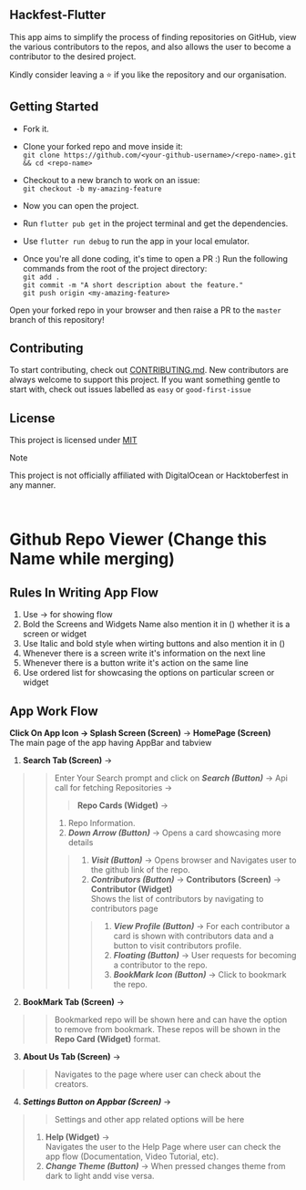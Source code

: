 ## Hackfest-Flutter
This app aims to simplify the process of finding repositories on GitHub, view the various contributors to the repos, and also allows the user to become a contributor to the desired project.


Kindly consider leaving a :star: if you like the repository and our organisation.


## Getting Started
* Fork it.
* Clone your forked repo and move inside it:\
  `git clone https://github.com/<your-github-username>/<repo-name>.git && cd <repo-name>`

* Checkout to a new branch to work on an issue:\
  `git checkout -b my-amazing-feature`

* Now you can open the project.
* Run `flutter pub get` in the project terminal and get the dependencies.
* Use `flutter run debug` to run the app in your local emulator.
* Once you're all done coding, it's time to open a PR :)
  Run the following commands from the root of the project directory:
  \
  `git add .`\
  `git commit -m "A short description about the feature."`\
  `git push origin <my-amazing-feature>`

Open your forked repo in your browser and then raise a PR to the `master` branch of this repository!


## Contributing

To start contributing, check out [CONTRIBUTING.md](https://github.com/IEEE-VIT/hacktoberfest-flutter/blob/master/CONTRIBUTING.md). New contributors are always welcome to support this project. If you want something gentle to start with, check out issues labelled as `easy` or `good-first-issue`

## License

This project is licensed under [MIT](https://github.com/IEEE-VIT/hacktoberfest-flutter/blob/master/LICENSE)


> [!NOTE]  
> This project is not officially affiliated with DigitalOcean or Hacktoberfest in any manner.
>
<br>

# Github Repo Viewer (Change this Name while merging)

## Rules In Writing App Flow
1. Use -> for showing flow
2. Bold the Screens and Widgets Name also mention it in () whether it is a screen or widget
3. Use Italic and bold style when wirting buttons and also mention it in ()
4. Whenever there is a screen write it's information on the next line
5. Whenever there is a button write it's action on the same line
6. Use ordered list for showcasing the options on particular screen or widget

## App Work Flow

**Click On App Icon -> Splash Screen (Screen)** -> **HomePage (Screen)**   
The main page of the app having AppBar and tabview
1. **Search Tab (Screen)** ->
>>Enter Your Search prompt and click on ***Search (Button)*** -> Api call for fetching Repositories ->
>>> **Repo Cards (Widget)** ->
>>1. Repo Information.
>>2. ***Down Arrow (Button)*** -> Opens a card showcasing more details
>>>1. ***Visit (Button)*** -> Opens browser and Navigates user to the github link of the repo.
>>>2. ***Contributors (Button)*** -> **Contributors (Screen)** -> **Contributor (Widget)**  
      Shows the list of contributors by navigating to contributors page
>>>>1. ***View Profile (Button)*** -> For each contributor a card is shown with contributors data and a button to visit contributors profile.
>>>>2. ***Floating (Button)*** -> User requests for becoming a contributor to the repo.
>>>>3. ***BookMark Icon (Button)*** -> Click to bookmark the repo.
2. **BookMark Tab (Screen)** ->
>>Bookmarked repo will be shown here and can have the option to remove from bookmark. These repos will be shown in the **Repo Card (Widget)** format.
3. **About Us Tab (Screen)** ->
>>Navigates to the page where user can check about the creators.
4. ***Settings Button on Appbar (Screen)*** ->
>>Settings and other app related options will be here
>1. **Help (Widget)** ->   
    Navigates the user to the Help Page where user can check the app flow (Documentation, Video Tutorial, etc).
>2. ***Change Theme (Button)*** -> When pressed changes theme from dark to light andd vise versa.
